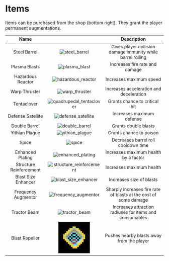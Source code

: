# Items

Items can be purchased from the shop (bottom right). They grant the player
permanent augmentations.

| Name | | Description |
| :-: | :-: | :-: |
|      Steel Barrel       |            ![steel_barrel](assets/steel_barrel_portrait.png)            |   Gives player collision damage immunity while barrel rolling    |
|      Plasma Blasts      |            ![plasma_blast](assets/plasma_blast_portrait.png)            |                  Increases fire rate and damage                  |
|    Hazardous Reactor    |       ![hazardous_reactor](assets/hazardous_reactor_portrait.png)       |                     Increases maximum speed                      |
|      Warp Thruster      |           ![warp_thruster](assets/warp_thruster_portrait.png)           |             Increases acceleration and deceleration              |
| Tentaclover | ![quadrupedal_tentaclover](assets/quadrupedal_tentaclover_portrait.png) |                  Grants chance to critical hit                   |
|    Defense Satellite    |       ![defense_satellite](assets/defense_satellite_portrait.png)       |                    Increases maximum defense                     |
|      Double Barrel      |           ![double_barrel](assets/double_barrel_portrait.png)           |                       Grants double blasts                       |
|     Yithian Plague      |          ![yithian_plague](assets/yithian_plague_portrait.png)          |                     Grants chance to poison                      |
|          Spice          |                   ![spice](assets/spice_portrait.png)                   |               Decreases barrel roll cooldown time                |
|    Enhanced Plating     |        ![enhanced_plating](assets/enhanced_plating_portrait.png)        |               Increases maximum health by a factor               |
| Structure Reinforcement | ![structure_reinforcement](assets/structure_reinforcement_portrait.png) |                     Increases maximum health                     |
|   Blast Size Enhancer   |     ![blast_size_enhancer](assets/blast_size_enhancer_portrait.png)     |                     Increases size of blasts                     |
|   Frequency Augmentor   |     ![frequency_augmentor](assets/frequency_augmentor_portrait.png)     | Sharply increases fire rate of blasts at the cost of some damage |
|   Tractor Beam          |     ![tractor_beam](assets/tractor_beam_portrait.png)                   | Increases attraction radiuses for items and consumables |
|   Blast Repeller         |     ![blast_repeller](assets/blast_repeller_portrait.png)                   | Pushes nearby blasts away from the player |
